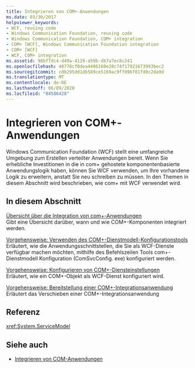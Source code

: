 ```yaml
---
title: Integrieren von COM+-Anwendungen
ms.date: 03/30/2017
helpviewer_keywords:
- WCF, reusing code
- Windows Communication Foundation, reusing code
- Windows Communication Foundation, COM+ integration
- COM+ [WCF], Windows Communication Foundation integration
- COM+ [WCF]
- WCF, COM+ integration
ms.assetid: 98bf7dc4-d49a-4129-a59b-db7a7ec8c241
ms.openlocfilehash: 40778cf0dea4406160e20c74f17921673993bec2
ms.sourcegitcommit: cdb295dd1db589ce5169ac9ff096f01fd0c2da9d
ms.translationtype: MT
ms.contentlocale: de-DE
ms.lasthandoff: 06/09/2020
ms.locfileid: "84586428"
---
```

# <a name="integrating-with-com-applications"></a>Integrieren von COM+-Anwendungen
Windows Communication Foundation (WCF) stellt eine umfangreiche Umgebung zum Erstellen verteilter Anwendungen bereit. Wenn Sie erhebliche Investitionen in die in com+ gehostete komponentenbasierte Anwendungslogik haben, können Sie WCF verwenden, um Ihre vorhandene Logik zu erweitern, anstatt Sie neu schreiben zu müssen. In den Themen in diesem Abschnitt wird beschrieben, wie com+ mit WCF verwendet wird.  
  
## <a name="in-this-section"></a>In diesem Abschnitt  
 [Übersicht über die Integration von com+-Anwendungen](integrating-with-com-plus-applications-overview.md)  
 Gibt eine Übersicht darüber, wann und wie COM+-Komponenten integriert werden.  
  
 [Vorgehensweise: Verwenden des COM+-Dienstmodell-Konfigurationstools](how-to-use-the-com-service-model-configuration-tool.md)  
 Erläutert, wie die Anwendungsschnittstellen, die Sie als WCF-Dienste verfügbar machen möchten, mithilfe des Befehlszeilen Tools com+-Dienstmodell Konfiguration (ComSvcConfig. exe) konfiguriert werden.  
  
 [Vorgehensweise: Konfigurieren von COM+-Diensteinstellungen](how-to-configure-com-service-settings.md)  
 Erläutert, wie ein COM+-Objekt als WCF-Dienst konfiguriert wird.  
  
 [Vorgehensweise: Bereitstellung einer COM+-Integrationsanwendung](how-to-deploy-a-com-integration-application.md)  
 Erläutert das Verschieben einer COM+-Integrationsanwendung  
  
## <a name="reference"></a>Referenz  
 <xref:System.ServiceModel>  
  
## <a name="see-also"></a>Siehe auch

- [Integrieren von COM-Anwendungen](integrating-with-com-applications.md)
